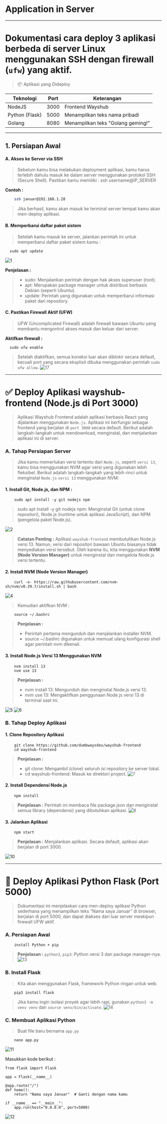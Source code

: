 # Application in Server
---

# Dokumentasi cara deploy 3 aplikasi berbeda di server Linux menggunakan SSH dengan firewall (`ufw`) yang aktif.



> 📦 Aplikasi yang Dideploy

| Teknologi | Port | Keterangan |
|----------|------|------------|
| NodeJS   | 3000 | Frontend Wayshub |
| Python (Flask) | 5000 | Menampilkan teks nama pribadi |
| Golang   | 8080 | Menampilkan teks "Golang geming!" |

---
## 1. Persiapan Awal
#### A. Akses ke Server via SSH
> Sebelum kamu bisa melakukan deployment aplikasi, kamu harus terlebih dahulu masuk ke dalam server menggunakan protokol SSH (Secure Shell). Pastikan kamu memiliki :
> ssh username@IP_SERVER

**Contoh :**

```bash
    ssh januar@192.168.1.28
```
> Jika berhasil, kamu akan masuk ke terminal server tempat kamu akan men-deploy aplikasi.

#### B. Memperbarui daftar paket sistem
> Setelah kamu masuk ke server, jalankan perintah ini untuk memperbarui daftar paket sistem kamu :
```
  sudo apt update
```
![1](https://github.com/user-attachments/assets/138e43c6-965a-4081-9b3b-6831d0080f27)

**Penjelasan :**
> - sudo: Menjalankan perintah dengan hak akses superuser (root).
> - apt: Merupakan package manager untuk distribusi berbasis Debian (seperti Ubuntu).
> - update: Perintah yang digunakan untuk memperbarui informasi paket dari repository.

#### C. Pastikan Firewall Aktif (UFW)
> UFW (Uncomplicated Firewall) adalah firewall bawaan Ubuntu yang membantu mengontrol akses masuk dan keluar dari server.

**Aktifkan firewall :**
```
  sudo ufw enable
```
> Setelah diaktifkan, semua koneksi luar akan diblokir secara default, kecuali port yang secara eksplisit dibuka menggunakan perintah `sudo ufw allow`.
![17](https://github.com/user-attachments/assets/bc4a2ba4-60a0-479c-92e0-cda204f6f82c)

---

# ✅ Deploy Aplikasi wayshub-frontend (Node.js di Port 3000)
> Aplikasi Wayshub Frontend adalah aplikasi berbasis React yang dijalankan menggunakan `Node.js`. Aplikasi ini berfungsi sebagai frontend yang berjalan di `port 3000` secara default. Berikut adalah langkah-langkah untuk mendownload, menginstal, dan menjalankan aplikasi ini di server.

### A. Tahap Persiapan Server
> Jika kamu memerlukan versi tertentu dari `Node.js`, seperti `versi 13`, kamu bisa menggunakan NVM agar versi yang digunakan lebih fleksibel. Berikut adalah langkah-langkah yang lebih rinci untuk menginstal `Node.js` `versi 13` menggunakan NVM:

#### 1. **Install Git, Node.js, dan NPM :**
```
    sudo apt install -y git nodejs npm
```
> sudo apt install -y git nodejs npm: Menginstal Git (untuk clone repositori), Node.js (runtime untuk aplikasi JavaScript), dan NPM (pengelola paket Node.js).

![2](https://github.com/user-attachments/assets/c3c3955f-c207-4978-b2a0-711b4c021730)
> **Catatan Penting :**
> Aplikasi `wayshub-frontend` membutuhkan Node.js versi 13. Namun, versi dari repositori bawaan Ubuntu biasanya tidak menyediakan versi tersebut. Oleh karena itu, kita menggunakan **NVM (Node Version Manager)** untuk menginstal dan mengelola Node.js versi tertentu.

#### 2. **Install NVM (Node Version Manager)**
```
    curl -o- https://raw.githubusercontent.com/nvm-sh/nvm/v0.39.7/install.sh | bash
```
![4](https://github.com/user-attachments/assets/662277f4-8810-4623-b32d-8c526eca92e5)

> Kemudian aktifkan NVM :
```
    source ~/.bashrc
```
> **Penjelasan :**
> - Perintah pertama mengunduh dan menjalankan installer NVM.
> - source ~/.bashrc digunakan untuk memuat ulang konfigurasi shell agar perintah nvm dikenali.

#### 3. Install Node.js Versi 13 Menggunakan NVM
```
    nvm install 13
    nvm use 13
```
> **Penjelasan :**
> - nvm install 13: Mengunduh dan menginstal Node.js versi 13.
> - nvm use 13: Mengaktifkan penggunaan Node.js versi 13 di terminal saat ini.

![5](https://github.com/user-attachments/assets/f6ba61dc-348a-4b12-a417-1434ba670f73)
![6](https://github.com/user-attachments/assets/28a1f59a-b064-49fa-b0fe-ccf30baaa1df)


### B. Tahap Deploy Aplikasi
#### 1. **Clone Repository Aplikasi**
```
    git clone https://github.com/dumbwaysdev/wayshub-frontend
    cd wayshub-frontend
```
> **Penjelasan :**
> - git clone: Mengambil (clone) seluruh isi repository ke server lokal.
> - cd wayshub-frontend: Masuk ke direktori project.
![7](https://github.com/user-attachments/assets/8ae9416d-4514-4e03-a04e-097c6d8a65c9)

#### 2. Install Dependensi Node.js
```
    npm install
```
> **Penjelasan :**
> Perintah ini membaca file package.json dan menginstal semua library (dependensi) yang dibutuhkan aplikasi.
![8](https://github.com/user-attachments/assets/9ba732a3-cb13-4471-8355-61a15da57369)

#### 3. Jalankan Aplikasi
```
    npm start
```
> **Penjelasan :**
> Menjalankan aplikasi. Secara default, aplikasi akan berjalan di port 3000.

![10](https://github.com/user-attachments/assets/cb900db6-ec0b-4d37-a94f-6b1b1015ed75)

---

# 🚀 Deploy Aplikasi Python Flask (Port 5000)
> Dokumentasi ini menjelaskan cara men-deploy aplikasi Python sederhana yang menampilkan teks “Nama saya Januar” di browser, berjalan di port 5000, dan dapat diakses dari luar server meskipun firewall UFW aktif.
### A. Persiapan Awal
```
    install Python + pip
```
> **Penjelasan :**
> `python3`, `pip3`: Python versi 3 dan package manager-nya.
![13](https://github.com/user-attachments/assets/70f8da36-ff34-416b-8bba-80165a07a6ab)

### B. Install Flask
> Kita akan menggunakan Flask, framework Python ringan untuk web.
```
    pip3 install flask
```
> Jika kamu ingin isolasi proyek agar lebih rapi, gunakan `python3 -m venv venv` dan `source venv/bin/activate`.
![14](https://github.com/user-attachments/assets/f73977cd-4b22-4e8b-81a8-e452960316f9)

### C. Membuat Aplikasi Python
> Buat file baru bernama `app.py`
```
    nano app.py
```
![11](https://github.com/user-attachments/assets/6e8e9215-26af-4648-9cd6-8fb8a05f55f2)

Masukkan kode berikut :
```
from flask import Flask

app = Flask(__name__)

@app.route("/")
def home():
    return "Nama saya Januar"  # Ganti dengan nama kamu

if __name__ == "__main__":
    app.run(host="0.0.0.0", port=5000)
```

![12](https://github.com/user-attachments/assets/c76a2947-3593-4a81-87d6-a02bab3688e5)
